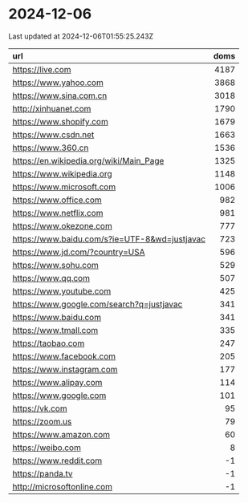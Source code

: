 # 2024-12-06

<!-- BEGIN -->
Last updated at 2024-12-06T01:55:25.243Z

url | doms
:- | -:
https://live.com | 4187
https://www.yahoo.com | 3868
https://www.sina.com.cn | 3018
http://xinhuanet.com | 1790
https://www.shopify.com | 1679
https://www.csdn.net | 1663
https://www.360.cn | 1536
https://en.wikipedia.org/wiki/Main_Page | 1325
https://www.wikipedia.org | 1148
https://www.microsoft.com | 1006
https://www.office.com | 982
https://www.netflix.com | 981
https://www.okezone.com | 777
https://www.baidu.com/s?ie=UTF-8&wd=justjavac | 723
https://www.jd.com/?country=USA | 596
https://www.sohu.com | 529
https://www.qq.com | 507
https://www.youtube.com | 425
https://www.google.com/search?q=justjavac | 341
https://www.baidu.com | 341
https://www.tmall.com | 335
https://taobao.com | 247
https://www.facebook.com | 205
https://www.instagram.com | 177
https://www.alipay.com | 114
https://www.google.com | 101
https://vk.com | 95
https://zoom.us | 79
https://www.amazon.com | 60
https://weibo.com | 8
https://www.reddit.com | -1
https://panda.tv | -1
http://microsoftonline.com | -1
<!-- END -->

